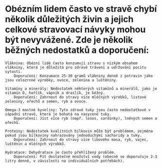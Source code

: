 # Obézním lidem často ve stravě chybí několik důležitých živin a jejich celkové stravovací návyky mohou být nevyvážené. Zde je několik běžných nedostatků a doporučení:

    Vláknina: Obézní lidé často konzumují stravu s nízkým obsahem vlákniny, která je důležitá pro zdravé trávení a udržování pocitu sytosti.
        Doporučení: Konzumace 25-30 gramů vlákniny denně z potravin jako jsou celozrnné výrobky, ovoce, zelenina a luštěniny.

    Vitamíny a minerály: Nedostatek některých vitamínů a minerálů, jako je vitamín D, hořčík, vápník a draslík, je běžný.
        Doporučení: Zahrnout do stravy více mléčných výrobků, listové zeleniny, ořechů a semen, ryb a ovoce.

    Omega-3 mastné kyseliny: Tyto zdravé tuky jsou často nedostatkové v západní stravě, která je bohatá na nasycené tuky.
        Doporučení: Jíst více ryb (např. losos, sardinky), lněných semen a ořechů.

    Proteiny: Nedostatek kvalitních bílkovin může být problémem, zejména pokud jsou bílkoviny nahrazovány jednoduchými sacharidy a tuky.
        Doporučení: Zahrnout do stravy více libového masa, ryb, vajec, luštěnin a mléčných výrobků.

    Hydratace: Dehydratace je často přehlížený problém.
        Doporučení: Pít dostatečné množství vody (obecně se doporučuje 2-3 litry denně, v závislosti na individuálních potřebách).
